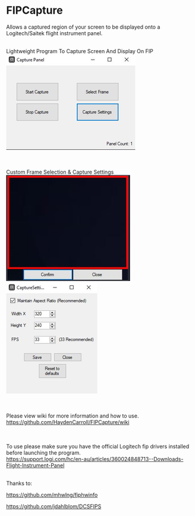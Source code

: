 # FIPCapture
Allows a captured region of your screen to be displayed onto a Logitech/Saitek flight instrument panel.<br /><br />

Lightweight Program To Capture Screen And Display On FIP<br />
![Main Capture Panel](https://github.com/HaydenCarroll/FIPCapture/blob/main/Screenshots/Capture%20Panel.JPG?raw=true)<br /><br /><br />


Custom Frame Selection & Capture Settings<br />
![Select Frame](https://github.com/HaydenCarroll/FIPCapture/blob/main/Screenshots/Select%20Frame.JPG?raw=true)![Capture Settings](https://github.com/HaydenCarroll/FIPCapture/blob/main/Screenshots/Capture%20Settings.JPG?raw=true)<br /><br /><br />

Please view wiki for more information and how to use.<br />
https://github.com/HaydenCarroll/FIPCapture/wiki<br /><br /><br />

To use please make sure you have the official Logitech fip drivers installed before launching the program.<br />
https://support.logi.com/hc/en-au/articles/360024848713--Downloads-Flight-Instrument-Panel<br /><br />


Thanks to:

https://github.com/mhwlng/fiphwinfo

https://github.com/jdahlblom/DCSFIPS
